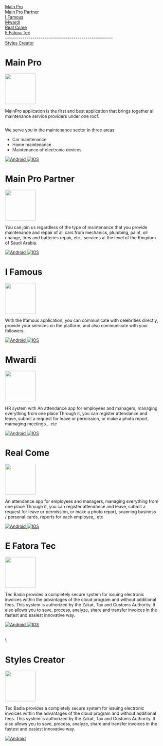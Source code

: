 <div><a href="#main_pro" >Main Pro</a> </div>
<div><a href="#main_pro_partner" >Main Pro Partner</a> </div>
<div><a href="#i_famous" >I Famous</a> </div>
<div><a href="#mwardi" >Mwardi</a> </div>
<div><a href="#real_come" >Real Come</a> </div>
<div><a href="#e_fatora" >E Fatora Tec</a> </div>
-------------------------------------------------------

<div><a href="#styles" >Styles Creator</a> </div>






 
 <p id="main_pro"></p>
 
# Main Pro

<img src="https://is2-ssl.mzstatic.com/image/thumb/Purple122/v4/e0/22/b5/e022b5d4-8114-c21c-d48e-5f4758d56526/AppIcon-0-0-1x_U007emarketing-0-0-0-10-0-0-sRGB-0-0-0-GLES2_U002c0-512MB-85-220-0-0.png/460x0w.webp" width="100" height="100"/>

<p style="display: inline-block">
MainPro application is the first and best application that brings together all maintenance service providers under one roof.

We serve you in the maintenance sector in three areas

- Car maintenance
- Home maintenance
- Maintenance of electronic devices
</p>
<div id="badges">
 <a href= "https://play.google.com/store/apps/details?id=com.Musllaha">
   <img src="https://img.shields.io/badge/android-grey?style=for-the-badge&logo=android&logoColor=white" alt="Android"/>
 </a>
 <a href= "https://apps.apple.com/us/app/main-pro-%D9%85%D8%A7%D9%8A%D9%86-%D8%A8%D8%B1%D9%88/id1582292480">
   <img src="https://img.shields.io/badge/iphone-blue?style=for-the-badge&logo=apple&logoColor=white" alt="IOS"/>
 </a>
</div>
<!-- ============================================================================================================= -->
<!-- ============================================================================================================= -->


 <p id="main_pro_partner"></p>
 
# Main Pro Partner

<img src="https://is3-ssl.mzstatic.com/image/thumb/Purple112/v4/cd/ad/33/cdad33c7-58cf-3f4f-74dd-ca90e9bff9ba/AppIcon-1x_U007emarketing-0-10-0-0-85-220.png/460x0w.webp" width="100" height="100"/>

<p style="display: inline-block"> 
 You can join us regardless of the type of maintenance that you provide maintenance and repair of all cars from mechanics, plumbing, paint, oil change, tires and batteries repair, etc., services at the level of the Kingdom of Saudi Arabia.
</p>

<div id="badges">
<a href= "https://play.google.com/store/apps/details?id=com.musllah.musullahservice">
 <img src="https://img.shields.io/badge/android-grey?style=for-the-badge&logo=android&logoColor=white" alt="Android"/>
</a>
<a href= "https://apps.apple.com/us/app/main-pro-partner-%D8%B4%D8%B1%D9%8A%D9%83-%D9%85%D8%A7%D9%8A%D9%86-%D8%A8%D8%B1%D9%88/id1576702076">
 <img src="https://img.shields.io/badge/iphone-blue?style=for-the-badge&logo=apple&logoColor=white" alt="IOS"/>
</a>
</div>
<!-- ============================================================================================================= -->
<!-- ============================================================================================================= -->



 <p id="i_famous"></p>
 
# I Famous

<img src="https://play-lh.googleusercontent.com/4dUFaV4iJEStr_hSpZvOBvipljJ3bAbkXC4tCw4RbZYlcqfdUG2WV97HZYsR4ME9K7la=w480-h960-rw" width="100" height="100"/>

<p style="display: inline-block"> 
With the Ifamous application, you can communicate with celebrities directly, provide your services on the platform, and also communicate with your followers.
</p>

<div id="badges">
<a href= "https://play.google.com/store/apps/details?id=com.Badia.Mr.Mashhur">
 <img src="https://img.shields.io/badge/android-grey?style=for-the-badge&logo=android&logoColor=white" alt="Android"/>
</a>
<a href= "https://apps.apple.com/us/app/ifamous/id1644139054">
 <img src="https://img.shields.io/badge/iphone-blue?style=for-the-badge&logo=apple&logoColor=white" alt="IOS"/>
</a>
</div>
<!-- ============================================================================================================= -->
<!-- ============================================================================================================= -->





 <p id="mwardi"></p>
 
# Mwardi

<img src="https://is5-ssl.mzstatic.com/image/thumb/Purple112/v4/6b/26/cc/6b26ccf0-99a5-1817-f8d0-da7899631efa/AppIcon-0-0-1x_U007emarketing-0-0-0-8-0-0-sRGB-0-0-0-GLES2_U002c0-512MB-85-220-0-0.jpeg/460x0w.webp" width="100" height="100"/>

<p style="display: inline-block"> 
HR system with An attendance app for employees and managers, managing everything from one place
Through it, you can register attendance and leave, submit a request for leave or permission, or make a photo report,
 mamaging meetings... etc
</p>

<div id="badges">
<a href= "https://play.google.com/store/apps/details?id=com.mwardi.app">
 <img src="https://img.shields.io/badge/android-grey?style=for-the-badge&logo=android&logoColor=white" alt="Android"/>
</a>
<a href= "https://apps.apple.com/eg/app/mwardi/id6444159801">
 <img src="https://img.shields.io/badge/iphone-blue?style=for-the-badge&logo=apple&logoColor=white" alt="IOS"/>
</a>
</div>
<!-- ============================================================================================================= -->
<!-- ============================================================================================================= -->


 <p id="real_come"></p>
 
# Real Come

<img src="https://is4-ssl.mzstatic.com/image/thumb/Purple122/v4/4d/93/3f/4d933f0d-f35e-3faa-db89-bc079ccebac1/AppIcon-0-0-1x_U007emarketing-0-0-0-7-0-0-sRGB-0-0-0-GLES2_U002c0-512MB-85-220-0-0.png/460x0w.webp" width="100" height="100"/>

<p style="display: inline-block"> 
An attendance app for employees and managers, managing everything from one place
Through it, you can register attendance and leave, submit a request for leave or permission, or make a photo report,
 scanning business / personal cards, reports for each employee,, etc
</p>

<div id="badges">
<a href= "https://play.google.com/store/apps/details?id=com.arabbadia.attendance_app">
 <img src="https://img.shields.io/badge/android-grey?style=for-the-badge&logo=android&logoColor=white" alt="Android"/>
</a>
<a href= "https://apps.apple.com/eg/app/real-come/id1599098078">
 <img src="https://img.shields.io/badge/iphone-blue?style=for-the-badge&logo=apple&logoColor=white" alt="IOS"/>
</a>
</div>
<!-- ============================================================================================================= -->
<!-- ============================================================================================================= -->




 <p id="e_fatora"></p>
 
# E Fatora Tec

<img src="https://efatoratec.com/wp-content/uploads/2022/11/NEW-01.png" width="100" height="100"/>

<p style="display: inline-block"> 
Tec Badia provides a completely secure system for issuing electronic invoices within the advantages of the cloud program and without additional fees. This system is authorized by the Zakat, Tax and Customs Authority. It also allows you to save, process, analyze, share and transfer invoices in the fastest and easiest innovative way. 
</p>

<div id="badges">
<a href= "http://www.fatora-tec.com/">
 <img src="https://img.shields.io/badge/android-grey?style=for-the-badge&logo=android&logoColor=white" alt="Android"/>
</a>
<a href= "http://www.fatora-tec.com/">
 <img src="https://img.shields.io/badge/iphone-blue?style=for-the-badge&logo=apple&logoColor=white" alt="IOS"/>
</a>
</div>
<!-- ============================================================================================================= -->
<!-- ============================================================================================================= --> 
<br></br>
\ <p id="styles"></p>

# Styles Creator

<img src="https://cdn.freebiesupply.com/logos/large/2x/style-26-logo-png-transparent.png" width="100" height="100"/>

<p style="display: inline-block"> 
Tec Badia provides a completely secure system for issuing electronic invoices within the advantages of the cloud program and without additional fees. This system is authorized by the Zakat, Tax and Customs Authority. It also allows you to save, process, analyze, share and transfer invoices in the fastest and easiest innovative way. 
</p>

<div id="badges">
<a href= "https://github.com/khaledSayedAbdellah/khaledSayedAbdellah/blob/main/medad/styles_creator.apk">
 <img src="https://img.shields.io/badge/android-grey?style=for-the-badge&logo=android&logoColor=white" alt="Android"/>
</a>
</div>
<!-- ============================================================================================================= -->
<!-- ============================================================================================================= -->
